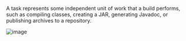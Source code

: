 A task represents some independent unit of work that a build performs, such as compiling classes, creating a JAR, generating Javadoc, or publishing archives to a repository.

![image](https://github.com/user-attachments/assets/2cf20ae4-a8bc-4f65-a90e-db7f47da7bdd)
